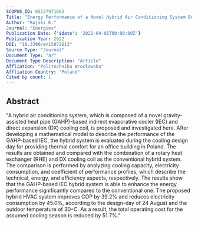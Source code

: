 ```yaml
---
SCOPUS_ID: 85127971663
Title: "Energy Performance of a Novel Hybrid Air Conditioning System Built on Gravity-Assisted Heat Pipe-Based Indirect Evaporative Cooler"
Author: "Rajski K."
Journal: "Energies"
Publication Date: {'$date': '2022-04-01T00:00:00Z'}
Publication Year: 2022
DOI: "10.3390/en15072613"
Source Type: "Journal"
Document Type: "ar"
Document Type Description: "Article"
Affliation: "Politechnika Wrocławska"
Affliation Country: "Poland"
Cited by count: 1
---
```


## Abstract
"A hybrid air conditioning system, which is composed of a novel gravity-assisted heat pipe (GAHP)-based indirect evaporative cooler (IEC) and direct expansion (DX) cooling coil, is proposed and investigated here. After developing a mathematical model to describe the performance of the GAHP-based IEC, the hybrid system is evaluated during the cooling design day for providing thermal comfort for an office building in Poland. The results are obtained and compared with the combination of a rotary heat exchanger (RHE) and DX cooling coil as the conventional hybrid system. The comparison is performed by analyzing cooling capacity, electricity consumption, and coefficient of performance profiles, which describe the technical, energy, and efficiency aspects, respectively. The results show that the GAHP-based IEC hybrid system is able to enhance the energy performance significantly compared to the conventional one. The proposed hybrid HVAC system improves COP by 39.2% and reduces electricity consumption by 45.0%, according to the design-day of 24 August and the outdoor temperature of 30◦C. As a result, the total operating cost for the assumed cooling season is reduced by 51.7%."
